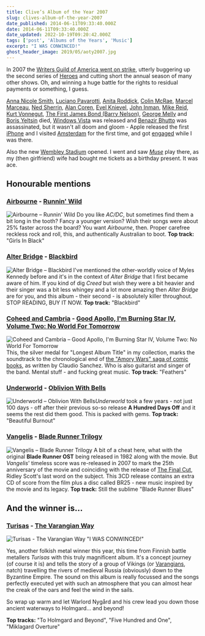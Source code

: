 ```yaml
---
title: Clive’s Album of the Year 2007
slug: clives-album-of-the-year-2007
date_published: 2014-06-11T09:33:40.000Z
date: 2014-06-11T09:33:40.000Z
date_updated: 2022-10-19T09:20:42.000Z
tags: ['post', 'Albums of the Years', 'Music']
excerpt: "I WAS CONWINCED!"
ghost_header_image: 2019/05/aoty2007.jpg
---
```


In 2007 the [Writers Guild of America went on strike](http://en.wikipedia.org/wiki/2007%E2%80%9308_Writers_Guild_of_America_strike), utterly buggering up the second series of [Heroes](http://en.wikipedia.org/wiki/Heroes_%28TV_series%29) and cutting short the annual season of many other shows. Oh, and winning a huge battle for the rights to residual payments or something, I guess.

[Anna Nicole Smith](http://en.wikipedia.org/wiki/Anna_Nicole_Smith), [Luciano Pavarotti](http://en.wikipedia.org/wiki/Luciano_Pavarotti), [Anita Roddick](http://en.wikipedia.org/wiki/Anita_Roddick), [Colin McRae](http://en.wikipedia.org/wiki/Colin_McRae), [Marcel Marceau](http://en.wikipedia.org/wiki/Marcel_Marceau), [Ned Sherrin](http://en.wikipedia.org/wiki/Ned_Sherrin), [Alan Coren](http://en.wikipedia.org/wiki/Alan_Coren), [Evel Knievel](http://en.wikipedia.org/wiki/Evel_Knievel), [John Inman](http://en.wikipedia.org/wiki/John_Inman), [Mike Reid](http://en.wikipedia.org/wiki/Mike_Reid_(actor)), [Kurt Vonnegut](http://en.wikipedia.org/wiki/Kurt_Vonnegut), [The First James Bond (Barry Nelson)](http://en.wikipedia.org/wiki/Barry_Nelson), [George Melly](http://en.wikipedia.org/wiki/George_Melly) and [Boris Yeltsin](http://en.wikipedia.org/wiki/Boris_Yeltsin) died, [Windows Vista](http://en.wikipedia.org/wiki/Windows_Vista) was released and [Benazir Bhutto](http://en.wikipedia.org/wiki/Benazir_Bhutto) was assassinated, but it wasn't all doom and gloom - Apple released the first [iPhone](http://en.wikipedia.org/wiki/Iphone) and I visited [Amsterdam](http://en.wikipedia.org/wiki/Amsterdam) for the first time, and got [engaged](/public/images/2014/engagement-ring.jpg) while I was there.

Also the new [Wembley Stadium](http://en.wikipedia.org/wiki/Wembley_Stadium) opened. I went and saw [*Muse*](http://en.wikipedia.org/wiki/Muse_%28band%29) play there, as my (then girlfriend) wife had bought me tickets as a birthday present. It was ace.

## Honourable mentions

### [Airbourne](http://www.airbournerock.com/) - [Runnin' Wild](http://www.amazon.co.uk/Runnin-Wild-Airbourne/dp/B000YDOOUK/)

![Airbourne – Runnin' Wild](/public/images/2020/06/airbourne_runnin-wild.jpg) Do you like *AC/DC*, but sometimes find them a bit long in the tooth? Fancy a younger version? Wish their songs were about 25% faster across the board? You want *Airbourne*, then. Proper carefree reckless rock and roll, this, and authentically Australian to boot. **Top track:** "Girls In Black"

### [Alter Bridge](http://www.alterbridge.com/) - [Blackbird](http://www.amazon.co.uk/Blackbird-Alter-Bridge/dp/B000VLE3EW/)

![Alter Bridge – Blackbird](/public/images/2020/06/alter-bridge_blackbird.jpg) I've mentioned the other-worldly voice of Myles Kennedy before and it's in the context of *Alter Bridge* that I first became aware of him. If you kind of dig *Creed* but wish they were a bit heavier and their singer was a bit less whingey and a lot more amazing then *Alter Bridge* are for you, and this album - their second - is absolutely killer throughout. STOP READING, BUY IT NOW. **Top track:** "Blackbird"

### [Coheed and Cambria](http://www.coheedandcambria.com/) - [Good Apollo, I'm Burning Star IV, Volume Two: No World For Tomorrow](http://www.amazon.co.uk/World-For-Tomorrow-Coheed-Cambria/dp/B000VXWAUE/)

![Coheed and Cambria – Good Apollo, I'm Burning Star IV, Volume Two: No World For Tomorrow](/public/images/2020/06/coheed-and-cambria_no-world-for-tomorrow.jpg) This, the silver medal for "Longest Album Title" in my collection, marks the soundtrack to the chronological end of [the "Amory Wars" saga of comic books](http://en.wikipedia.org/wiki/The_Amory_Wars), as written by Claudio Sanchez. Who is also guitarist and singer of the band. Mental stuff - and fucking great music. **Top track:** "Feathers"

### [Underworld](http://www.underworldlive.com/) - [Oblivion With Bells](http://www.amazon.co.uk/Oblivion-Bells-Underworld/dp/B000VM0A5W/)

![Underworld – Oblivion With Bells](/public/images/2020/06/underworld_oblivion-with-bells.jpg)*Underworld* took a few years - not just 100 days - off after their previous so-so release **A Hundred Days Off** and it seems the rest did them good. This is packed with gems. **Top track:** "Beautiful Burnout"

### [Vangelis](http://en.wikipedia.org/wiki/Vangelis) - [Blade Runner Trilogy](http://www.amazon.co.uk/Blade-Runner-Trilogy-25th-Anniversary/dp/B000Z0OX9O/)

![Vangelis – Blade Runner Trilogy](/public/images/2020/06/vangelis_blade-runner-trilogy.jpg) A bit of a cheat here, what with the original **Blade Runner OST** being released in 1982 along with the movie. But *Vangelis*' timeless score was re-released in 2007 to mark the 25th anniversary of the movie and coinciding with the release of [The Final Cut](http://en.wikipedia.org/wiki/Versions_of_Blade_Runner#The_Final_Cut_.282007.29), Ridley Scott's last word on the subject. This 3CD release contains an extra CD of score from the film plus a disc called BR25 - new music inspired by the movie and its legacy. **Top track:** Still the sublime "Blade Runner Blues"

## And the winner is...

### [Turisas](http://www.turisas.com/) - [The Varangian Way](http://www.amazon.co.uk/The-Varangian-Way-Turisas/dp/B000PHW0FQ/)
![Turisas - The Varangian Way](/public/images/2020/06/turisas_the-varangian-way.jpeg)
"I WAS CONWINCED!"

Yes, another folkish metal winner this year, this time from Finnish battle metallers *Turisas* with this truly magnificent album. It's a concept journey (of course it is) and tells the story of a group of Vikings (or [Varangians](http://en.wikipedia.org/wiki/Varangian), natch) travelling the rivers of medieval Russia (obviously) down to the Byzantine Empire. The sound on this album is really focussed and the songs perfectly executed yet with such an atmosphere that you can almost hear the creak of the oars and feel the wind in the sails.

So wrap up warm and let Warlord Nygård and his crew lead you down those ancient waterways to Holmgard... and beyond!

**Top tracks:** "To Holmgard and Beyond", "Five Hundred and One", "Miklagard Overture"
